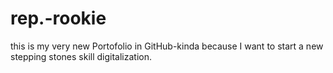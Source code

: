 # rep.-rookie
this is my very new Portofolio in GitHub-kinda because I want to start a new stepping stones skill digitalization. 
